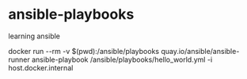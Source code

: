 # ansible-playbooks

learning ansible

docker run --rm -v $(pwd):/ansible/playbooks quay.io/ansible/ansible-runner ansible-playbook /ansible/playbooks/hello_world.yml -i host.docker.internal